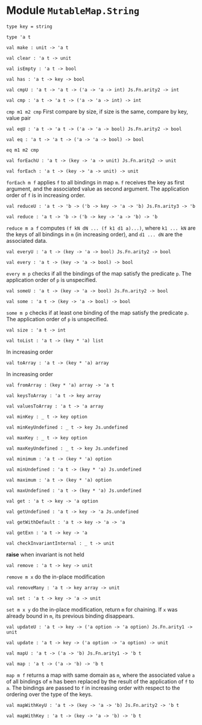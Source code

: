 # Module `MutableMap.String`
```
type key = string
```
```
type 'a t
```
```
val make : unit -> 'a t
```
```
val clear : 'a t -> unit
```
```
val isEmpty : 'a t -> bool
```
```
val has : 'a t -> key -> bool
```
```
val cmpU : 'a t -> 'a t -> ('a -> 'a -> int) Js.Fn.arity2 -> int
```
```
val cmp : 'a t -> 'a t -> ('a -> 'a -> int) -> int
```
`cmp m1 m2 cmp` First compare by size, if size is the same, compare by key, value pair
```
val eqU : 'a t -> 'a t -> ('a -> 'a -> bool) Js.Fn.arity2 -> bool
```
```
val eq : 'a t -> 'a t -> ('a -> 'a -> bool) -> bool
```
`eq m1 m2 cmp`
```
val forEachU : 'a t -> (key -> 'a -> unit) Js.Fn.arity2 -> unit
```
```
val forEach : 'a t -> (key -> 'a -> unit) -> unit
```
`forEach m f` applies `f` to all bindings in map `m`. `f` receives the key as first argument, and the associated value as second argument. The application order of `f` is in increasing order.
```
val reduceU : 'a t -> 'b -> ('b -> key -> 'a -> 'b) Js.Fn.arity3 -> 'b
```
```
val reduce : 'a t -> 'b -> ('b -> key -> 'a -> 'b) -> 'b
```
`reduce m a f` computes `(f kN dN ... (f k1 d1 a)...)`, where `k1 ... kN` are the keys of all bindings in `m` (in increasing order), and `d1 ... dN` are the associated data.
```
val everyU : 'a t -> (key -> 'a -> bool) Js.Fn.arity2 -> bool
```
```
val every : 'a t -> (key -> 'a -> bool) -> bool
```
`every m p` checks if all the bindings of the map satisfy the predicate `p`. The application order of `p` is unspecified.
```
val someU : 'a t -> (key -> 'a -> bool) Js.Fn.arity2 -> bool
```
```
val some : 'a t -> (key -> 'a -> bool) -> bool
```
`some m p` checks if at least one binding of the map satisfy the predicate `p`. The application order of `p` is unspecified.
```
val size : 'a t -> int
```
```
val toList : 'a t -> (key * 'a) list
```
In increasing order
```
val toArray : 'a t -> (key * 'a) array
```
In increasing order
```
val fromArray : (key * 'a) array -> 'a t
```
```
val keysToArray : 'a t -> key array
```
```
val valuesToArray : 'a t -> 'a array
```
```
val minKey : _ t -> key option
```
```
val minKeyUndefined : _ t -> key Js.undefined
```
```
val maxKey : _ t -> key option
```
```
val maxKeyUndefined : _ t -> key Js.undefined
```
```
val minimum : 'a t -> (key * 'a) option
```
```
val minUndefined : 'a t -> (key * 'a) Js.undefined
```
```
val maximum : 'a t -> (key * 'a) option
```
```
val maxUndefined : 'a t -> (key * 'a) Js.undefined
```
```
val get : 'a t -> key -> 'a option
```
```
val getUndefined : 'a t -> key -> 'a Js.undefined
```
```
val getWithDefault : 'a t -> key -> 'a -> 'a
```
```
val getExn : 'a t -> key -> 'a
```
```
val checkInvariantInternal : _ t -> unit
```
**raise** when invariant is not held
```
val remove : 'a t -> key -> unit
```
`remove m x` do the in-place modification
```
val removeMany : 'a t -> key array -> unit
```
```
val set : 'a t -> key -> 'a -> unit
```
`set m x y` do the in-place modification, return `m` for chaining. If `x` was already bound in `m`, its previous binding disappears.
```
val updateU : 'a t -> key -> ('a option -> 'a option) Js.Fn.arity1 -> unit
```
```
val update : 'a t -> key -> ('a option -> 'a option) -> unit
```
```
val mapU : 'a t -> ('a -> 'b) Js.Fn.arity1 -> 'b t
```
```
val map : 'a t -> ('a -> 'b) -> 'b t
```
`map m f` returns a map with same domain as `m`, where the associated value `a` of all bindings of `m` has been replaced by the result of the application of `f` to `a`. The bindings are passed to `f` in increasing order with respect to the ordering over the type of the keys.
```
val mapWithKeyU : 'a t -> (key -> 'a -> 'b) Js.Fn.arity2 -> 'b t
```
```
val mapWithKey : 'a t -> (key -> 'a -> 'b) -> 'b t
```